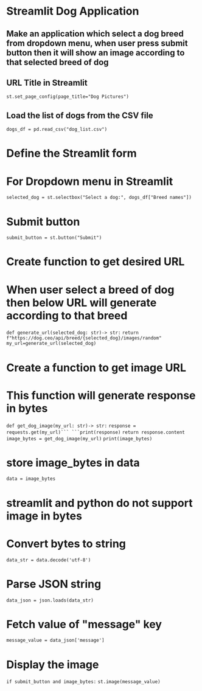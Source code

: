 # Streamlit Dog Application 

## Make an application which select a dog breed from dropdown menu, when user press submit button then it will show an image according to that selected breed of dog

## URL Title in Streamlit 
```st.set_page_config(page_title="Dog Pictures")```

## Load the list of dogs from the CSV file
```dogs_df = pd.read_csv("dog_list.csv")```

# Define the Streamlit form
# For Dropdown menu in Streamlit
```selected_dog = st.selectbox("Select a dog:", dogs_df["Breed names"])```

# Submit button 
```submit_button = st.button("Submit")```

# Create function to get desired URL
# When user select a breed of dog then below URL will generate according to that breed 
```def generate_url(selected_dog: str)-> str:```
    ```return f"https://dog.ceo/api/breed/{selected_dog}/images/random"```
```my_url=generate_url(selected_dog)```

# Create a function to get image URL
# This function will generate response in bytes
```def get_dog_image(my_url: str)-> str:```
    ``response = requests.get(my_url)```
    ```print(response)``
    ```return response.content```
```image_bytes = get_dog_image(my_url)```
```print(image_bytes)```

# store image_bytes in data 
```data = image_bytes```

# streamlit and python do not support image in bytes
# Convert bytes to string
```data_str = data.decode('utf-8')```

# Parse JSON string
```data_json = json.loads(data_str)```

# Fetch value of "message" key
```message_value = data_json['message']```

# Display the image
```if submit_button and image_bytes:```
    ```st.image(message_value)```

